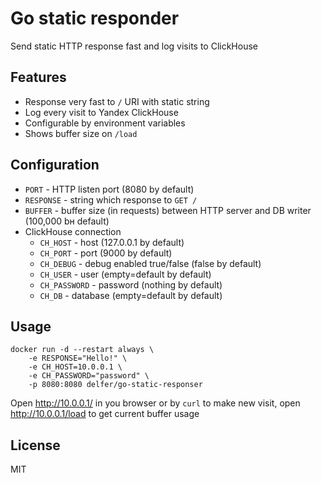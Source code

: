 # Go static responder

Send static HTTP response fast and log visits to ClickHouse 

## Features

- Response very fast to `/` URI with static string
- Log every visit to Yandex ClickHouse
- Configurable by environment variables
- Shows buffer size on `/load`

## Configuration

- `PORT` - HTTP listen port (8080 by default)
- `RESPONSE` - string which response to `GET /`
- `BUFFER` - buffer size (in requests) between HTTP server and DB writer (100,000 bн default)
- ClickHouse connection
  - `CH_HOST` - host (127.0.0.1 by default)
  - `CH_PORT` - port (9000 by default)
  - `CH_DEBUG` - debug enabled true/false (false by default)
  - `CH_USER` - user (empty=default by default)
  - `CH_PASSWORD` - password (nothing by default)
  - `CH_DB` - database (empty=default by default)

## Usage

```
docker run -d --restart always \
    -e RESPONSE="Hello!" \
    -e CH_HOST=10.0.0.1 \
    -e CH_PASSWORD="password" \
    -p 8080:8080 delfer/go-static-responser
```
Open http://10.0.0.1/ in you browser or by `curl` to make new visit,
open http://10.0.0.1/load to get current buffer usage

## License

MIT
